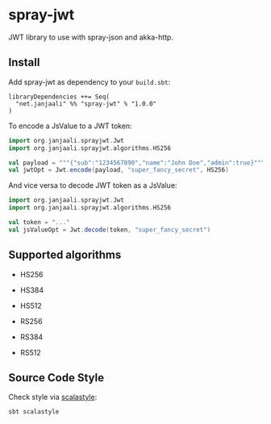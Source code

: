 # spray-jwt
JWT library to use with spray-json and akka-http.

## Install
Add spray-jwt as dependency to your `build.sbt`:

```sbtshell
libraryDependencies ++= Seq(
  "net.janjaali" %% "spray-jwt" % "1.0.0"
)
```

To encode a JsValue to a JWT token:
```scala
import org.janjaali.sprayjwt.Jwt
import org.janjaali.sprayjwt.algorithms.HS256

val payload = """{"sub":"1234567890","name":"John Doe","admin":true}"""
val jwtOpt = Jwt.encode(payload, "super_fancy_secret", HS256)
```

And vice versa to decode JWT token as a JsValue:
```scala
import org.janjaali.sprayjwt.Jwt
import org.janjaali.sprayjwt.algorithms.HS256

val token = "..."
val jsValueOpt = Jwt.decode(token, "super_fancy_secret")
```

## Supported algorithms
- HS256
- HS384
- HS512

- RS256
- RS384
- RS512

## Source Code Style
Check style via [scalastyle](http://www.scalastyle.org/):

```sbtshell
sbt scalastyle
```
